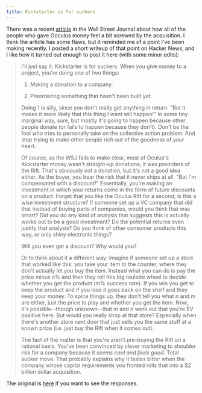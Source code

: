 ```yaml
---
title: Kickstarter is for suckers
---
```


There was a recent [article](http://blogs.wsj.com/digits/2014/03/25/aug-1-2012-when-oculus-asked-for-donations/) in the Wall Street Journal about how all of the people who gave Occulus money feel a bit screwed by the acquisition. I think the article has some flaws, but it reminded me of a point I've been making recently. I posted a short writeup of that point on Hacker News, and I like how it turned out enough to post it here (with some minor edits):

>I'll just say it: Kickstarter is for suckers. When you give money to a project, you're doing one of two things:
>
>1. Making a donation to a company.
>
>2. Preordering something that hasn't been built yet.
>
>Doing 1 is silly, since you don't really get anything in return. "But it makes it more likely that this thing I want will happen!" In some tiny marginal way, sure, but mostly it's going to happen because other people donate (or fails to happen because they don't). Don't be the fool who tries to personally take on the collective action problem. And stop trying to make other people rich out of the goodness of your heart.
>
>Of course, as the WSJ fails to make clear, most of Oculus's Kickstarter money wasn't straight-up donations; it was preorders of the Rift. That's obviously not a donation, but it's not a good idea either. As the buyer, you bear the risk that it never ships at all. "But I'm compensated with a discount!" Essentially, you're making an investment in which your returns come in the form of future discounts on a product. Forget that you like the Oculus Rift for a second; is this a wise investment structure? If someone set up a VC company that did that instead of buying parts of companies, would you think that was smart? Did you do any kind of analysis that suggests this is actually works out to be a good investment? Do the potential returns even justify that analysis? Do you think of other consumer products this way, or only shiny electronic things?
>
> Will you even get a discount? Why would you?
>
>Or to think about it a different way: imagine if someone set up a store that worked like this: you take your item to the counter, where they don't actually let you buy the item. Instead what you can do is pay the price minus n% and then they roll this big roulette wheel to decide whether you get the product (m% success rate). If you win you get to keep the product and if you lose it goes back on the shelf and they keep your money. To spice things up, they don't tell you what n and m are either, just the price to play and whether you get the item. Now, it's possible--though unknown--that m and n work out that you're EV positive here. But would you really shop at that store? Especially when there's another store next door that just sells you the same stuff at a known price (i.e. just buy the Rift when it comes out).
>
>The fact of the matter is that you're aren't pre-buying the Rift on a rational basis. You've been convinced by clever marketing to shoulder risk for a company because it *seems cool and feels good*. Total sucker move. That probably explains why it tastes bitter when the company whose capital requirements you fronted rolls that into a $2 billion dollar acquisition.

The original is [here](https://news.ycombinator.com/item?id=7471691) if you want to see the responses.
